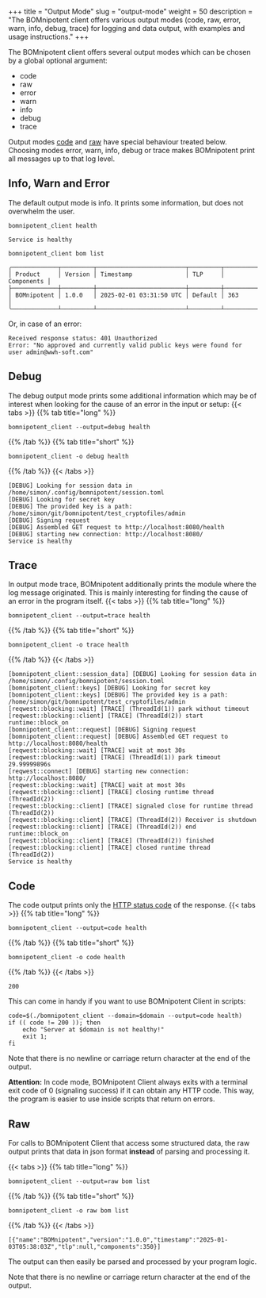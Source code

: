 +++
title = "Output Mode"
slug = "output-mode"
weight = 50
description = "The BOMnipotent client offers various output modes (code, raw, error, warn, info, debug, trace) for logging and data output, with examples and usage instructions."
+++

The BOMnipotent client offers several output modes which can be chosen by a global optional argument:
- code
- raw
- error
- warn
- info
- debug
- trace

Output modes [code](#code) and [raw](#raw) have special behaviour treated below. Choosing modes error, warn, info, debug or trace makes BOMnipotent print all messages up to that log level.

## Info, Warn and Error

The default output mode is info. It prints some information, but does not overwhelm the user.

```
bomnipotent_client health
```
``` {wrap="false" title="output"}
Service is healthy
```

```
bomnipotent_client bom list
```
``` {wrap="false" title="output"}
╭─────────────┬─────────┬─────────────────────────┬─────────┬────────────╮
│ Product     │ Version │ Timestamp               │ TLP     │ Components │
├─────────────┼─────────┼─────────────────────────┼─────────┼────────────┤
│ BOMnipotent │ 1.0.0   │ 2025-02-01 03:31:50 UTC │ Default │ 363        │
╰─────────────┴─────────┴─────────────────────────┴─────────┴────────────╯
```

Or, in case of an error:
``` {wrap="false" title="output"}
Received response status: 401 Unauthorized
Error: "No approved and currently valid public keys were found for user admin@wwh-soft.com"
```

## Debug

The debug output mode prints some additional information which may be of interest when looking for the cause of an error in the input or setup:
{{< tabs >}}
{{% tab title="long" %}}
```
bomnipotent_client --output=debug health
```
{{% /tab %}}
{{% tab title="short" %}}
```
bomnipotent_client -o debug health
```
{{% /tab %}}
{{< /tabs >}}

``` {wrap="false" title="output"}
[DEBUG] Looking for session data in /home/simon/.config/bomnipotent/session.toml
[DEBUG] Looking for secret key
[DEBUG] The provided key is a path: /home/simon/git/bomnipotent/test_cryptofiles/admin
[DEBUG] Signing request
[DEBUG] Assembled GET request to http://localhost:8080/health
[DEBUG] starting new connection: http://localhost:8080/
Service is healthy
```

## Trace

In output mode trace, BOMnipotent additionally prints the module where the log message originated. This is mainly interesting for finding the cause of an error in the program itself.
{{< tabs >}}
{{% tab title="long" %}}
```
bomnipotent_client --output=trace health
```
{{% /tab %}}
{{% tab title="short" %}}
```
bomnipotent_client -o trace health
```
{{% /tab %}}
{{< /tabs >}}

``` {wrap="false" title="output"}
[bomnipotent_client::session_data] [DEBUG] Looking for session data in /home/simon/.config/bomnipotent/session.toml
[bomnipotent_client::keys] [DEBUG] Looking for secret key
[bomnipotent_client::keys] [DEBUG] The provided key is a path: /home/simon/git/bomnipotent/test_cryptofiles/admin
[reqwest::blocking::wait] [TRACE] (ThreadId(1)) park without timeout
[reqwest::blocking::client] [TRACE] (ThreadId(2)) start runtime::block_on
[bomnipotent_client::request] [DEBUG] Signing request
[bomnipotent_client::request] [DEBUG] Assembled GET request to http://localhost:8080/health
[reqwest::blocking::wait] [TRACE] wait at most 30s
[reqwest::blocking::wait] [TRACE] (ThreadId(1)) park timeout 29.99999896s
[reqwest::connect] [DEBUG] starting new connection: http://localhost:8080/
[reqwest::blocking::wait] [TRACE] wait at most 30s
[reqwest::blocking::client] [TRACE] closing runtime thread (ThreadId(2))
[reqwest::blocking::client] [TRACE] signaled close for runtime thread (ThreadId(2))
[reqwest::blocking::client] [TRACE] (ThreadId(2)) Receiver is shutdown
[reqwest::blocking::client] [TRACE] (ThreadId(2)) end runtime::block_on
[reqwest::blocking::client] [TRACE] (ThreadId(2)) finished
[reqwest::blocking::client] [TRACE] closed runtime thread (ThreadId(2))
Service is healthy
```

## Code

The code output prints only the [HTTP status code](https://en.wikipedia.org/wiki/List_of_HTTP_status_codes) of the response.
{{< tabs >}}
{{% tab title="long" %}}
```
bomnipotent_client --output=code health
```
{{% /tab %}}
{{% tab title="short" %}}
```
bomnipotent_client -o code health
```
{{% /tab %}}
{{< /tabs >}}

``` {wrap="false" title="output"}
200
```

This can come in handy if you want to use BOMnipotent Client in scripts:
```
code=$(./bomnipotent_client --domain=$domain --output=code health)
if (( code != 200 )); then
    echo "Server at $domain is not healthy!"
    exit 1;
fi
```

Note that there is no newline or carriage return character at the end of the output.

**Attention:** In code mode, BOMnipotent Client always exits with a terminal exit code of 0 (signaling success) if it can obtain any HTTP code. This way, the program is easier to use inside scripts that return on errors.

## Raw

For calls to BOMnipotent Client that access some structured data, the raw output prints that data in json format **instead** of parsing and processing it.

{{< tabs >}}
{{% tab title="long" %}}
```
bomnipotent_client --output=raw bom list
```
{{% /tab %}}
{{% tab title="short" %}}
```
bomnipotent_client -o raw bom list
```
{{% /tab %}}
{{< /tabs >}}

``` {wrap="false" title="output"}
[{"name":"BOMnipotent","version":"1.0.0","timestamp":"2025-01-03T05:38:03Z","tlp":null,"components":350}]
```

The output can then easily be parsed and processed by your program logic.

Note that there is no newline or carriage return character at the end of the output.
